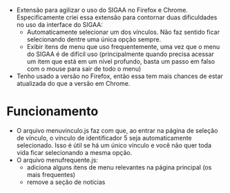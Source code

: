 - Extensão para agilizar o uso do SIGAA no Firefox e Chrome. Especificamente criei essa extensão para contornar duas dificuldades no uso da interface do SIGAA:
	- Automaticamente selecionar um dos vínculos. Não faz sentido ficar selecionando dentre uma única opção sempre.
	- Exibir itens de menu que uso frequentemente, uma vez que o menu do SIGAA é de difícil uso (principalmente quando precisa acessar um item que está em um nível profundo, basta um passo em falso com o mouse para sair de todo o menu)
- Tenho usado a versão no Firefox, então essa tem mais chances de estar atualizada do que a versão em Chrome.

# Funcionamento

- O arquivo menuvinculo.js faz com que, ao entrar na página de seleção de vínculo, o vínculo de identificador 5 seja automaticamente selecionado. Isso é útil se há um único vínculo e você não quer toda vida ficar selecionando a mesma opção.
- O arquivo menufrequente.js:
	- adiciona alguns itens de menu relevantes na página principal (os mais frequentes)
	- remove a seção de notícias
